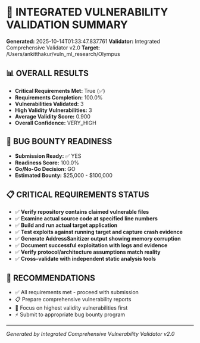 # 🎯 INTEGRATED VULNERABILITY VALIDATION SUMMARY

**Generated:** 2025-10-14T01:33:47.837761
**Validator:** Integrated Comprehensive Validator v2.0
**Target:** /Users/ankitthakur/vuln_ml_research/Olympus

## 📊 OVERALL RESULTS

- **Critical Requirements Met:** True (✅)
- **Requirements Completion:** 100.0%
- **Vulnerabilities Validated:** 3
- **High Validity Vulnerabilities:** 3
- **Average Validity Score:** 0.900
- **Overall Confidence:** VERY_HIGH

## 🎯 BUG BOUNTY READINESS

- **Submission Ready:** ✅ YES
- **Readiness Score:** 100.0%
- **Go/No-Go Decision:** GO
- **Estimated Bounty:** $25,000 - $100,000

## 📋 CRITICAL REQUIREMENTS STATUS

- ✅ **Verify repository contains claimed vulnerable files**
- ✅ **Examine actual source code at specified line numbers**
- ✅ **Build and run actual target application**
- ✅ **Test exploits against running target and capture crash evidence**
- ✅ **Generate AddressSanitizer output showing memory corruption**
- ✅ **Document successful exploitation with logs and evidence**
- ✅ **Verify protocol/architecture assumptions match reality**
- ✅ **Cross-validate with independent static analysis tools**

## 🚀 RECOMMENDATIONS

- ✅ All requirements met - proceed with submission
- 📋 Prepare comprehensive vulnerability reports
- 🎯 Focus on highest validity vulnerabilities first
- ⚡ Submit to appropriate bug bounty program

---

*Generated by Integrated Comprehensive Vulnerability Validator v2.0*
